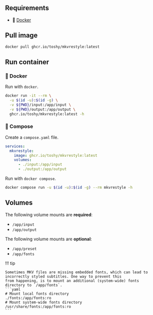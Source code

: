 ## Requirements

- 🐋 [Docker](https://docs.docker.com/get-docker/)

## Pull image

```sh
docker pull ghcr.io/toshy/mkvrestyle:latest
```

## Run container

### 🐋 Docker

Run with `docker`.

```sh
docker run -it --rm \
  -u $(id -u):$(id -g) \
  -v ${PWD}/input:/app/input \
  -v ${PWD}/output:/app/output \
  ghcr.io/toshy/mkvrestyle:latest -h
```

### 🐳 Compose

Create a `compose.yaml` file.

```yaml
services:
  mkvrestyle:
    image: ghcr.io/toshy/mkvrestyle:latest
    volumes:
      - ./input:/app/input
      - ./output:/app/output
```

Run with `docker compose`.

```sh
docker compose run -u $(id -u):$(id -g) --rm mkvrestyle -h
```

## Volumes

The following volume mounts are **required**: 

- `/app/input`
- `/app/output`

The following volume mounts are **optional**: 

- `/app/preset`
- `/app/fonts`

!!! tip

    Sometimes MKV files are missing embedded fonts, which can lead to incorrectly styled subtitles. One way to prevent this
    from happening, is to mount an additional (system-wide) fonts directory to `/app/fonts`.
    ```yaml
    # Mount local fonts directory
    ./fonts:/app/fonts:ro
    # Mount system-wide fonts directory
    /usr/share/fonts:/app/fonts:ro
    ```